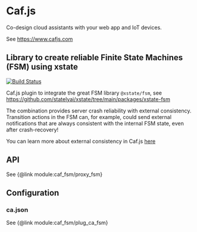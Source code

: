 # Caf.js

Co-design cloud assistants with your web app and IoT devices.

See https://www.cafjs.com

## Library to create reliable Finite State Machines (FSM) using xstate

[![Build Status](https://github.com/cafjs/caf_fsm/actions/workflows/push.yml/badge.svg)](https://github.com/cafjs/caf_fsm/actions/workflows/push.yml)

Caf.js plugin to integrate the great FSM library `@xstate/fsm`, see https://github.com/statelyai/xstate/tree/main/packages/xstate-fsm

The combination provides server crash reliability with external consistency. Transition actions in the FSM can, for example, could send external notifications that are always consistent with the internal FSM state, even after crash-recovery!

You can learn more about external consistency in Caf.js [here](https://www.cafjslabs.com/orchestration)

## API

See {@link module:caf_fsm/proxy_fsm}

## Configuration

### ca.json

See {@link module:caf_fsm/plug_ca_fsm}
